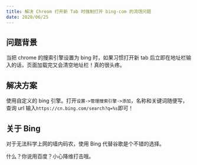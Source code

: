 ```yaml
---
title: 解决 Chreom 打开新 Tab 时强制打开 bing-com 的流氓问题
date: 2020/06/25
---
```


## 问题背景

当把 chrome 的搜索引擎设置为 bing 时，如果习惯打开新 tab 后立即在地址栏输入的话，页面加载完又会清空地址栏！真的很头疼。

## 解决方案

使用自定义的 bing 引擎。打开`设置->管理搜索引擎->添加`，名称和关键词随便写，查询 url 输入`https://cn.bing.com/search?q=%s`即可！

## 关于 Bing

对于无法科学上网的墙内码农，使用 Bing 代替谷歌是个不错的选择。

什么？你说用百度？小心降维打击哦。
